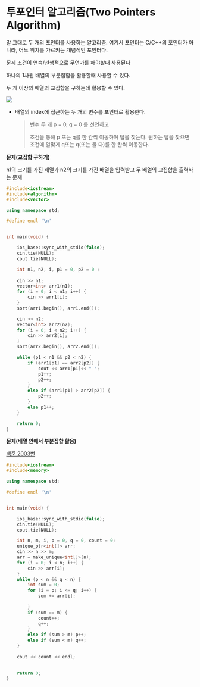 # 투포인터 알고리즘(Two Pointers Algorithm)

말 그대로 두 개의 포인터를 사용하는 알고리즘. 여기서 포인터는 C/C++의 포인터가 아니라, 어느 위치를 가르키는 개념적인 포인터다.

문제 조건이 연속/선행적으로 무언가를 해야할때 사용된다

하나의 1차원 배열의 부분집합을 활용할때 사용할 수 있다.

두 개 이상의 배열의 교집합을 구하는데 활용할 수 있다.



![](https://img1.daumcdn.net/thumb/R1280x0/?scode=mtistory2&fname=https%3A%2F%2Fblog.kakaocdn.net%2Fdn%2Fk2s9r%2FbtqEKxMPNIN%2FHRjgjyWIHkaFwdk8XKpktK%2Fimg.png)



- 배열의 index에 접근하는 두 개의 변수를 포인터로 활용한다.

  > 변수 두 개 p = 0, q = 0 를 선언하고
  >
  > 조건을 통해 p 또는 q를 한 칸씩 이동하며 답을 찾는다. 원하는 답을 찾으면 조건에 알맞게 q또는 q(또는 둘 다)를 한 칸씩 이동한다.



**문제(교집합 구하기)**

n1의 크기를 가진 배열과 n2의 크기를 가진 배열을 입력받고 두 배열의 교집합을 출력하는 문제

```c++
#include<iostream>
#include<algorithm>
#include<vector>

using namespace std;

#define endl '\n'


int main(void) {

	ios_base::sync_with_stdio(false);
	cin.tie(NULL);
	cout.tie(NULL);

	int n1, n2, i, p1 = 0, p2 = 0 ;
	
	cin >> n1;
	vector<int> arr1(n1);
	for (i = 0; i < n1; i++) {
		cin >> arr1[i];
	}
	sort(arr1.begin(), arr1.end());

	cin >> n2;
	vector<int> arr2(n2);
	for (i = 0; i < n2; i++) {
		cin >> arr2[i];
	}
	sort(arr2.begin(), arr2.end());

	while (p1 < n1 && p2 < n2) {
		if (arr1[p1] == arr2[p2]) {
			cout << arr1[p1]<< " ";
			p1++;
			p2++;
		}
		else if (arr1[p1] > arr2[p2]) {
			p2++;
		}
		else p1++;
	}

	return 0;
}
```



**문제(배열 안에서 부분집합 활용)**

[백준 2003번](https://www.acmicpc.net/problem/2003)

```c++
#include<iostream>
#include<memory>

using namespace std;

#define endl '\n'


int main(void) {

	ios_base::sync_with_stdio(false);
	cin.tie(NULL);
	cout.tie(NULL);

	int n, m, i, p = 0, q = 0, count = 0;
	unique_ptr<int[]> arr;
	cin >> n >> m;
	arr = make_unique<int[]>(n);
	for (i = 0; i < n; i++) {
		cin >> arr[i];
	}
	while (p < n && q < n) {
		int sum = 0;
		for (i = p; i <= q; i++) {
			sum += arr[i];
			
		}
		if (sum == m) {
			count++;
			q++;
		}
		else if (sum > m) p++;
		else if (sum < m) q++;
	}
	
	cout << count << endl;
	

	return 0;
}
```

